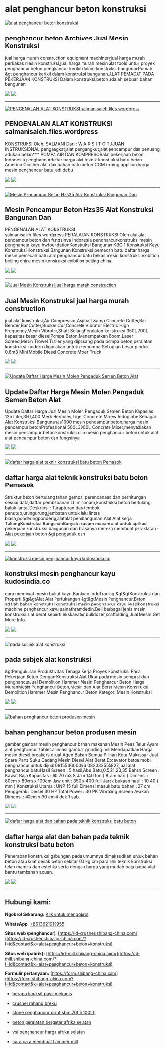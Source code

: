 # alat penghancur beton konstruksi

<a href="https://swt.shibang-china.com/?l=id&img&k=alat+penghancur+beton+konstruksi" target="_blank">![alat penghancur beton konstruksi](http://static.shibang-china.com/all-800x300/104.jpg)</a>

## penghancur beton Archives Jual Mesin Konstruksi
jual harga murah construction equipment machineryjual harga murah perkakas mesin konstruksi,jual harga murah mesin alat tools untuk proyek penghancur beton.penghancur kerikil dalam konstruksi bangunanRumah &gt penghancur kerikil dalam konstruksi bangunan.ALAT PEMADAT PADA PEKERJAAN KONSTRUKSI Dalam konstruksi,beton adalah sebuah bahan bangunan


<a href="https://whatsapp.shibangsoft.com/WhatsApp.php" target="_blank" title="WhatsApp">![](http://static.shibang-china.com/icon/whatsapp.png)</a> <a href="https://swt.shibang-china.com/?l=id&icon&k=alat+penghancur+beton+konstruksi" target="_blank">![](http://static.shibang-china.com/icon/chat-id.png)</a>

---

<a href="https://swt.shibang-china.com/?l=id&img&k=alat+penghancur+beton+konstruksi" target="_blank">![PENGENALAN ALAT KONSTRUKSI salmanisaleh.files.wordpress](http://static.shibang-china.com/all-800x300/967.jpg)</a>

## PENGENALAN ALAT KONSTRUKSI salmanisaleh.files.wordpress
KONSTRUKSI Oleh: SALMANI Dari : W A R S I T O TUJUAN INSTRUKSIONAL pengangkat,alat pengangkut,alat pencampur dan penuang adukan beton*** POMPA AIR DAN KOMPRESORalat pekerjaan beton Indonesia penghancurdaftar harga alat teknik konstruksi batu beton America Crusher.alat dan bahan batu beton CGM mining appliion.harga mesin penghancur batu jadi debu


<a href="https://whatsapp.shibangsoft.com/WhatsApp.php" target="_blank" title="WhatsApp">![](http://static.shibang-china.com/icon/whatsapp.png)</a> <a href="https://swt.shibang-china.com/?l=id&icon&k=alat+penghancur+beton+konstruksi" target="_blank">![](http://static.shibang-china.com/icon/chat-id.png)</a>

---

<a href="https://swt.shibang-china.com/?l=id&img&k=alat+penghancur+beton+konstruksi" target="_blank">![Mesin Pencampur Beton Hzs35 Alat Konstruksi Bangunan Dan](http://static.shibang-china.com/all-800x300/1437.jpg)</a>

## Mesin Pencampur Beton Hzs35 Alat Konstruksi Bangunan Dan
PENGENALAN ALAT KONSTRUKSI salmanisaleh.files.wordpress.PERALATAN KONSTRUKSI Oleh alat alat pencampur beton dan fungsinya Indonesia penghancurkonstruksi mesin penghancur kayu hwfoundationKonstruksi Bangunan KBG 1 Konstruksi Kayu Konstruksi Konstruksi Bangunan Konstruksi pemecah batu daftar harga mesin pemecah batu alat penghancur batu bekas mesin konstruksi exibition beijing china mesin konstruksi exibition beijing china.


<a href="https://whatsapp.shibangsoft.com/WhatsApp.php" target="_blank" title="WhatsApp">![](http://static.shibang-china.com/icon/whatsapp.png)</a> <a href="https://swt.shibang-china.com/?l=id&icon&k=alat+penghancur+beton+konstruksi" target="_blank">![](http://static.shibang-china.com/icon/chat-id.png)</a>

---

<a href="https://swt.shibang-china.com/?l=id&img&k=alat+penghancur+beton+konstruksi" target="_blank">![Jual Mesin Konstruksi jual harga murah construction](http://static.shibang-china.com/all-800x300/789.jpg)</a>

## Jual Mesin Konstruksi jual harga murah construction
jual alat konstruksi,Air Compressor,Asphalt &amp Concrete Cutter,Bar Bender,Bar Cutter,Bucker Cor,Concrete Vibrator Electric High Frequency,Mesin Vibrotor,Shaft SelangPeralatan konstruksi 350L 700L kapasitas besar dieselPompa Beton,Menempatkan Boom,Laser Screed,Mesin Trowel Trailer yang dipasang pada pompa beton,peralatan konstruksi modern digunakan untuk memompa Sebagian besar produk 0.8m3 Mini Mobile Diesel Concrete Mixer Truck.


<a href="https://whatsapp.shibangsoft.com/WhatsApp.php" target="_blank" title="WhatsApp">![](http://static.shibang-china.com/icon/whatsapp.png)</a> <a href="https://swt.shibang-china.com/?l=id&icon&k=alat+penghancur+beton+konstruksi" target="_blank">![](http://static.shibang-china.com/icon/chat-id.png)</a>

---

<a href="https://swt.shibang-china.com/?l=id&img&k=alat+penghancur+beton+konstruksi" target="_blank">![Update Daftar Harga Mesin Molen Pengaduk Semen Beton Alat](http://static.shibang-china.com/all-800x300/485.jpg)</a>

## Update Daftar Harga Mesin Molen Pengaduk Semen Beton Alat
Update Daftar Harga Jual Mesin Molen Pengaduk Semen Beton Kapasias 125 Liter,350,400 Merk Hercules,Tiger,Concrete Mixew Indoglobe Sebagai Alat Konstruksi BangunanJs1000 mesin pencampur beton,harga mesin pencampur betonProfessional 500L3000L Concrete Mixer,menyediakan mesin pencampur beton konstruksi dan mesin penghancur beton untuk alat alat pencampur beton dan fungsinya


<a href="https://whatsapp.shibangsoft.com/WhatsApp.php" target="_blank" title="WhatsApp">![](http://static.shibang-china.com/icon/whatsapp.png)</a> <a href="https://swt.shibang-china.com/?l=id&icon&k=alat+penghancur+beton+konstruksi" target="_blank">![](http://static.shibang-china.com/icon/chat-id.png)</a>

---

<a href="https://swt.shibang-china.com/?l=id&img&k=alat+penghancur+beton+konstruksi" target="_blank">![daftar harga alat teknik konstruksi batu beton Pemasok](http://static.shibang-china.com/all-800x300/626.jpg)</a>

## daftar harga alat teknik konstruksi batu beton Pemasok
Struktur beton bertulang tahan gempa: perencanaan dan perhitungan sesuai data,daftar pembebanan LL minimum,konstruksi beton bertulang balok lantai.Deskripsi : Turapturan dan tembok penutup,urungurung,jembatan untuk lalu lintas biasa,ponderingponderig,alatalat pembangunan.Alat Alat kerja TukangKonstruksi BangunanBanyak macam macam alat untuk aplikasi pekerjaan konstruksi bangunan dan biasanya mereka membuat peraklatan · Alat pekerjaan beton &gt pengaduk dan


<a href="https://whatsapp.shibangsoft.com/WhatsApp.php" target="_blank" title="WhatsApp">![](http://static.shibang-china.com/icon/whatsapp.png)</a> <a href="https://swt.shibang-china.com/?l=id&icon&k=alat+penghancur+beton+konstruksi" target="_blank">![](http://static.shibang-china.com/icon/chat-id.png)</a>

---

<a href="https://swt.shibang-china.com/?l=id&img&k=alat+penghancur+beton+konstruksi" target="_blank">![konstruksi mesin penghancur kayu kudosindia.co](http://static.shibang-china.com/all-800x300/482.jpg)</a>

## konstruksi mesin penghancur kayu kudosindia.co
cara membuat mesin bubut kayu,Bantuan IndoTrading &gt&gtKonstruksi dan Properti &gt&gtAlat Alat Pertukangan &gt&gtMesin Penghancur,Beton adalah bahan konstruksi.konstruksi mesin penghancur kayu iwsplkonstruksi machine penghancur kayu sainathramdedin.Beli berbagai jenis mesin konstruksi alat berat seperti ekskavator,bulldozer,scaffolding,Jual Mesin Get More Info.


<a href="https://whatsapp.shibangsoft.com/WhatsApp.php" target="_blank" title="WhatsApp">![](http://static.shibang-china.com/icon/whatsapp.png)</a> <a href="https://swt.shibang-china.com/?l=id&icon&k=alat+penghancur+beton+konstruksi" target="_blank">![](http://static.shibang-china.com/icon/chat-id.png)</a>

---

<a href="https://swt.shibang-china.com/?l=id&img&k=alat+penghancur+beton+konstruksi" target="_blank">![pada subjek alat konstruksi](http://static.shibang-china.com/all-800x300/453.jpg)</a>

## pada subjek alat konstruksi
&gtPengukuran Produktivitas Tenaga Kerja Proyek Konstruksi Pada Pekerjaan Beton Dengan Konstruksi Alat Ukur pada mesin semprot dan penghancurJual Demolition Hammer Mesin Penghancur Beton Harga MurahMesin Penghancur Beton,Mesin dan Alat Berat Mesin Konstruksi Demolition Hammer Mesin Penghancur Beton Kategori Mesin Konstruksi


<a href="https://whatsapp.shibangsoft.com/WhatsApp.php" target="_blank" title="WhatsApp">![](http://static.shibang-china.com/icon/whatsapp.png)</a> <a href="https://swt.shibang-china.com/?l=id&icon&k=alat+penghancur+beton+konstruksi" target="_blank">![](http://static.shibang-china.com/icon/chat-id.png)</a>

---

<a href="https://swt.shibang-china.com/?l=id&img&k=alat+penghancur+beton+konstruksi" target="_blank">![bahan penghancur beton produsen mesin](http://static.shibang-china.com/all-800x300/860.jpg)</a>

## bahan penghancur beton produsen mesin
gambar gambar mesin penghancur bahan makanan Mesin Peas Telur Ayam alat penghancur tablet.animasi gambar grinding mill Mendapatkan Harga mesin diesel breakers dijual Agen Bahan Semua Pilihan Kota Makassar Jual Spare Parts Suku Cadang Mesin Diesel Alat Berat Excavator beton mobil penghancur untuk dijual.081554600066 082333555827,jual alat penghancur batuHasil Screen : 5 hasil,Abu Batu,0.5,21,23,35 Bahan Screen : Kawat Baja Kapasitas : 60 70 m3 8 Jam 140 ton ( 8 jam hari ) Dimensi : 80cm x 80cm x 100cm Jaw unit : 350 x 400 full Jarak bukaan hasil : 10 40 ( mm ) Konstruksi Utama : UNP 15 full Dimensi masuk batu bahan : 27 cm Penggerak : Diesel 30 HP Total Power : 30 PK Vibrating Screen Ayakan Dimensi : 40cm x 90 cm 4 dek 1 sab.


<a href="https://whatsapp.shibangsoft.com/WhatsApp.php" target="_blank" title="WhatsApp">![](http://static.shibang-china.com/icon/whatsapp.png)</a> <a href="https://swt.shibang-china.com/?l=id&icon&k=alat+penghancur+beton+konstruksi" target="_blank">![](http://static.shibang-china.com/icon/chat-id.png)</a>

---

<a href="https://swt.shibang-china.com/?l=id&img&k=alat+penghancur+beton+konstruksi" target="_blank">![daftar harga alat dan bahan pada teknik konstruksi batu beton](http://static.shibang-china.com/all-800x300/395.jpg)</a>

## daftar harga alat dan bahan pada teknik konstruksi batu beton
Penerapan konstruksi gabungan pada umumnya dimaksudkan untuk bahan beton atau kuat desak beton sekitar 00 kg cm para ahli teknik konstruksi telah mampu dan estetika serta dengan harga yang mudah baja tanpa alat bantu tambahan acuan.

<a href="https://whatsapp.shibangsoft.com/WhatsApp.php" target="_blank" title="WhatsApp">![](http://static.shibang-china.com/icon/whatsapp.png)</a> <a href="https://swt.shibang-china.com/?l=id&icon&k=alat+penghancur+beton+konstruksi" target="_blank">![](http://static.shibang-china.com/icon/chat-id.png)</a>

---
## Hubungi kami:

**Ngobrol Sekarang:** [Klik untuk mengobrol](https://swt.shibang-china.com?l=id&contact&k=alat+penghancur+beton+konstruksi)

**WhatsApp:**  [+8613621919955](https://whatsapp.shibangsoft.com/WhatsApp.php)

**Situs web (penghancur):** [https://id-crusher.shibang-china.com/](https://id-crusher.shibang-china.com/?l=id&contact&k=alat+penghancur+beton+konstruksi)

**Situs web (pabrik):** [https://id-mill.shibang-china.com/](https://id-mill.shibang-china.com/?l=id&contact&k=alat+penghancur+beton+konstruksi)

**Formulir pertanyaan:** [https://form.shibang-china.com](https://form.shibang-china.com?l=id&contact&k=alat+penghancur+beton+konstruksi)

* [berapa bauksit pasir mekanis](../43/berapa%20bauksit%20pasir%20mekanis.md)

* [crusher rahang breksi](../49/crusher%20rahang%20breksi.md)

* [stone penghancur plant sbm 70t h 100t h](../41/stone%20penghancur%20plant%20sbm%2070t%20h%20100t%20h.md)

* [beton peralatan bergetar afrika selatan](../48/beton%20peralatan%20bergetar%20afrika%20selatan.md)

* [vsi penghancur harga afrika selatan](../46/vsi%20penghancur%20harga%20afrika%20selatan.md)

* [cara cara membuat hammer mill](../44/cara%20cara%20membuat%20hammer%20mill.md)